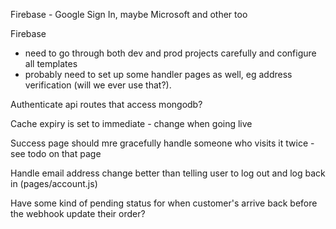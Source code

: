 Firebase - Google Sign In, maybe Microsoft and other too

Firebase

- need to go through both dev and prod projects carefully and configure all templates
- probably need to set up some handler pages as well, eg address verification (will we ever use that?).

Authenticate api routes that access mongodb?

Cache expiry is set to immediate - change when going live

Success page should mre gracefully handle someone who visits it twice - see todo on that page

Handle email address change better than telling user to log out and log back in (pages/account.js)

Have some kind of pending status for when customer's arrive back before the webhook update their order?
